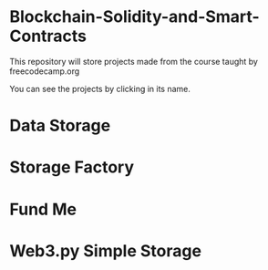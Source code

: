 # Blockchain-Solidity-and-Smart-Contracts

This repository will store projects made from the course taught by freecodecamp.org

You can see the projects by clicking in its name.

# Data Storage

# Storage Factory

# Fund Me

# Web3.py Simple Storage

